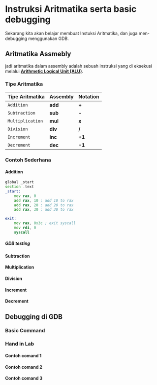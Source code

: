 # Instruksi Aritmatika serta basic debugging

Sekarang kita akan belajar membuat Instuksi Aritmatika, dan juga men-debugging menggunakan GDB.

## Aritmatika Assmebly
jadi aritmatika dalam assembly adalah sebuah instruksi yang di eksekusi melalui [**Arithmetic Logical Unit (ALU)**](https://en.wikipedia.org/wiki/Arithmetic_logic_unit). 

### Tipe Aritmatika
| Tipe Aritmatika | Assembly | Notation |
| --------------- | -------- |----------|
| `Addition`      | **add**  | **+**    |
| `Subtraction`   | **sub**  | **-**    |
| `Multiplication`| **mul**  | **x**    |
| `Division`      | **div**  | **/**    |
| `Increment`     | **inc**  | **+1**   |
| `Decrement`     | **dec**  | **-1**   |

### Contoh Sederhana
#### Addition
```asm
global _start
section .text
_start:
    mov rax, 0
    add rax, 10 ; add 10 to rax
    add rax, 20 ; add 20 to rax
    add rax, 30 ; add 30 to rax

exit:
    mov rax, 0x3c ; exit syscall
    mov rdi, 0
    syscall
```
##### GDB testing
#### Subtraction
#### Multiplication
#### Division
#### Increment
#### Decrement

## Debugging di GDB
### Basic Command
### Hand in Lab
#### Contoh comand 1
#### Contoh comand 2
#### Contoh comand 3

